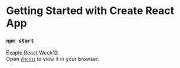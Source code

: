 # Getting Started with Create React App

### `npm start`

Exaple React Week12   
Open [ตัวอย่าง](https://www.youtube.com/watch?v=OzSOfKtENBo&t=103s) to view it in your browser.



